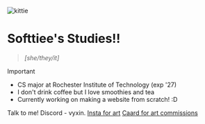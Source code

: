 ![kittie](https://github.com/user-attachments/assets/b749fc3a-cf59-46e3-b27d-bfa9673fa739)
# Softtiee's Studies!!
> *[she/they/it]*


> [!IMPORTANT]
> * CS major at Rochester Institute of Technology (exp '27)
> * I don't drink coffee but I love smoothies and tea
> * Currently working on making a website from scratch! :D

Talk to me!
Discord - vyxin.
[Insta for art](https://www.instagram.com/softtt.e/)
[Caard for art commissions](https://softscomms.carrd.co)

<!--
**softtiee/softtiee** is a ✨ _special_ ✨ repository because its `README.md` (this file) appears on your GitHub profile.

Here are some ideas to get you started:

- 🔭 I’m currently working on ...
- 🌱 I’m currently learning ...
- 👯 I’m looking to collaborate on ...
- 🤔 I’m looking for help with ...
- 💬 Ask me about ...
- 📫 How to reach me: ...
- 😄 Pronouns: ...
- ⚡ Fun fact: ...
-->
